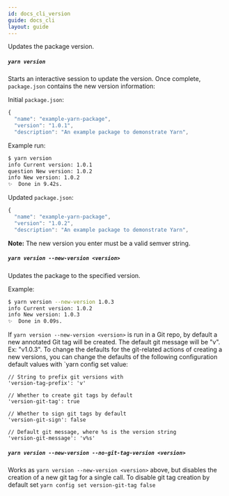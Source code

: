 ```yaml
---
id: docs_cli_version
guide: docs_cli
layout: guide
---
```


<p class="lead">Updates the package version.</p>

##### `yarn version` <a class="toc" id="toc-yarn-version" href="#toc-yarn-version"></a>

Starts an interactive session to update the version. Once complete, `package.json` contains the new version information:

Initial `package.json`:

```js
{
  "name": "example-yarn-package",
  "version": "1.0.1",
  "description": "An example package to demonstrate Yarn",
```

Example run:

```sh
$ yarn version
info Current version: 1.0.1
question New version: 1.0.2
info New version: 1.0.2
✨  Done in 9.42s.
```

Updated `package.json`:

```js
{
  "name": "example-yarn-package",
  "version": "1.0.2",
  "description": "An example package to demonstrate Yarn",
```

**Note:** The new version you enter must be a valid semver string.

##### `yarn version --new-version <version>` <a class="toc" id="toc-yarn-version-new-version" href="#toc-yarn-version-new-version"></a>

Updates the package to the specified version.

Example:

```sh
$ yarn version --new-version 1.0.3
info Current version: 1.0.2
info New version: 1.0.3
✨  Done in 0.09s.
```

If `yarn version --new-version <version>` is run in a Git repo, by default a new annotated Git tag will be created. The default git message
will be "v". Ex: "v1.0.3". To change the defaults for the git-related actions of creating a new versions, you can change the defaults of
the following configuration default values with `yarn config set <key> value:

    // String to prefix git versions with
    'version-tag-prefix': 'v'

    // Whether to create git tags by default
    'version-git-tag': true

    // Whether to sign git tags by default
    'version-git-sign': false

    // Default git message, where %s is the version string
    'version-git-message': 'v%s'


##### `yarn version --new-version --no-git-tag-version <version>` <a class="toc" id="toc-yarn-version-new-version-no-git" href="#toc-yarn-version-new-version-no-git"></a>

Works as `yarn version --new-version <version>` above, but disables the creation of a new git tag for a single call. To disable git tag creation by default
set `yarn config set version-git-tag false`

